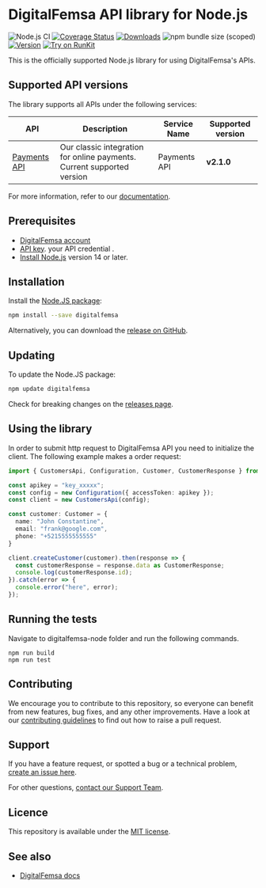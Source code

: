 # DigitalFemsa API library for Node.js 
![Node.js CI](https://github.com/digitalfemsa/digitalfemsa-node/workflows/Node.js%20CI/badge.svg)
[![Coverage Status](https://api.codeclimate.com/v1/badges/6d669b88c0b07a3ff6a3/test_coverage)](https://codeclimate.com/github/digitalfemsa/digitalfemsa-node/test_coverage)
[![Downloads](https://img.shields.io/npm/dm/digitalfemsa.svg)](https://www.npmjs.com/package/digitalfemsa)
![npm bundle size (scoped)](https://img.shields.io/bundlephobia/minzip/digitalfemsa.svg)
[![Version](https://img.shields.io/npm/v/digitalfemsa.svg)](https://www.npmjs.com/package/digitalfemsa)
[![Try on RunKit](https://badge.runkitcdn.com/digitalfemsa.svg)](https://runkit.com/npm/digitalfemsa)

This is the officially supported Node.js library for using DigitalFemsa's APIs.
## Supported API versions
The library supports all APIs under the following services:

| API                                                                                         | Description | Service Name | Supported version |
|---------------------------------------------------------------------------------------------| ----------- |-------|-------------------|
| [Payments API](https://developers.digitalfemsa.com/reference)                  | Our classic integration for online payments. Current supported version | Payments API | **v2.1.0**        |

For more information, refer to our [documentation](https://developers.digitalfemsa.com/v2.1.0/docs).

## Prerequisites
- [DigitalFemsa account](https://panel.digitalfemsa.com/)
- [API key](https://developers.digitalfemsa.com/v2.1.0/docs/como-obtener-tus-api-keys).  your API credential .
- [Install Node.js](https://nodejs.org/en/download/) version 14 or later.

## Installation
Install the [Node.JS package](https://www.npmjs.com/package/digitalfemsa):
```bash
npm install --save digitalfemsa
```

Alternatively, you can download the [release on GitHub](https://github.com/digitalfemsa/digitalfemsa-node/releases).

## Updating

To update the Node.JS package:

``` bash
npm update digitalfemsa
```

Check for breaking changes on the [releases page](https://github.com/digitalfemsa/digitalfemsa-node/releases/).


## Using the library

In order to submit http request to DigitalFemsa API you need to initialize the client. The following example makes a order request:
```ts
import { CustomersApi, Configuration, Customer, CustomerResponse } from "digitalfemsa";

const apikey = "key_xxxxx";
const config = new Configuration({ accessToken: apikey });
const client = new CustomersApi(config);

const customer: Customer = {
  name: "John Constantine",
  email: "frank@google.com",
  phone: "+5215555555555"
}

client.createCustomer(customer).then(response => {
  const customerResponse = response.data as CustomerResponse;
  console.log(customerResponse.id);
}).catch(error => {
  console.error("here", error);
});
```

## Running the tests
Navigate to digitalfemsa-node folder and run the following commands.
```
npm run build
npm run test
```

## Contributing
We encourage you to contribute to this repository, so everyone can benefit from new features, bug fixes, and any other improvements.
Have a look at our [contributing guidelines](https://github.com/digitalfemsa/digitalfemsa-node/blob/main/CONTRIBUTING.md) to find out how to raise a pull request.

## Support
If you have a feature request, or spotted a bug or a technical problem, [create an issue here](https://github.com/digitalfemsa/digitalfemsa-node/issues/choose).

For other questions, [contact our Support Team](https://developers.digitalfemsa.com/discuss).

## Licence
This repository is available under the [MIT license](https://github.com/digitalfemsa/digitalfemsa-node/blob/master/LICENSE).

## See also
* [DigitalFemsa docs](https://developers.digitalfemsa.com/docs)

